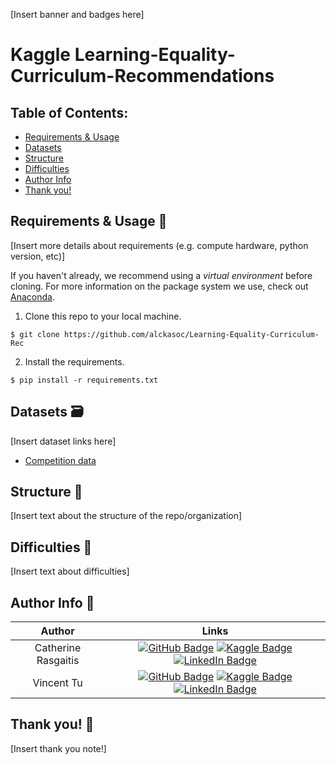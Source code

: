 [Insert banner and badges here]

# Kaggle Learning-Equality-Curriculum-Recommendations

## Table of Contents:
- [Requirements & Usage](https://github.com/alckasoc/Learning-Equality-Curriculum-Rec#requirements--usage-)
- [Datasets](https://github.com/alckasoc/Learning-Equality-Curriculum-Rec#datasets-)
- [Structure](https://github.com/alckasoc/Learning-Equality-Curriculum-Rec#structure-)
- [Difficulties](https://github.com/alckasoc/Learning-Equality-Curriculum-Rec#difficulties-)
- [Author Info](https://github.com/alckasoc/Learning-Equality-Curriculum-Rec#author-info-)
- [Thank you!](https://github.com/alckasoc/Learning-Equality-Curriculum-Rec#thank-you-)

## Requirements & Usage 🛑

[Insert more details about requirements (e.g. compute hardware, python  version, etc)]

If you haven't already, we recommend using a *virtual environment* before cloning. For more information on the package system we use, check out [Anaconda](https://www.anaconda.com/).

1. Clone this repo to your local machine.

```
$ git clone https://github.com/alckasoc/Learning-Equality-Curriculum-Rec
```

2. Install the requirements.

```
$ pip install -r requirements.txt
```


## Datasets 🗃️

[Insert dataset links here]

* [Competition data](https://www.kaggle.com/competitions/learning-equality-curriculum-recommendations/data)

## Structure 📂

[Insert text about the structure of the repo/organization]



## Difficulties 💢

[Insert text about difficulties]

## Author Info 📙

| Author              | Links            |
| :-----------------: | :--------------: |
| Catherine Rasgaitis | [![GitHub Badge](https://img.shields.io/badge/GitHub-100000?style=for-the-badge&logo=github&logoColor=white)](https://github.com/crasgaitis) [![Kaggle Badge](https://img.shields.io/badge/Kaggle-1DA1F2?style=for-the-badge&logo=kaggle&logoColor=white)](https://www.kaggle.com/catherinerasgaitis) [![LinkedIn Badge](https://img.shields.io/badge/LinkedIn-0077B5?style=for-the-badge&logo=linkedin&logoColor=white)](https://www.linkedin.com/in/catherine-rasgaitis/) |
| Vincent Tu          | [![GitHub Badge](https://img.shields.io/badge/GitHub-100000?style=for-the-badge&logo=github&logoColor=white)](https://github.com/alckasoc) [![Kaggle Badge](https://img.shields.io/badge/Kaggle-1DA1F2?style=for-the-badge&logo=kaggle&logoColor=white)](https://www.kaggle.com/vincenttu) [![LinkedIn Badge](https://img.shields.io/badge/LinkedIn-0077B5?style=for-the-badge&logo=linkedin&logoColor=white)](https://www.linkedin.com/in/vincent-tu-422b18208/) |

## Thank you! 👋

[Insert thank you note!]
